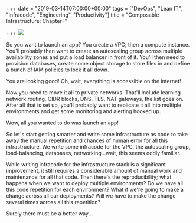 +++
date = "2019-03-14T07:00:00+00:00"
tags = ["DevOps", "Lean IT", "Infracode", "Engineering", "Productivity"]
title = "Composable Infrastructure: Chapter I"

+++
![](/uploads/board-2440249_1280.jpg)

So you want to launch an app? You create a VPC; then a compute instance. You'll probably then want to create an autoscaling group across multiple availability zones and put a load balancer in front of it. You'll then need to provision databases, create some object storage to store files in and define a bunch of IAM policies to lock it all down.

You are looking good! Oh, wait, everything is accessible on the internet!

Now you need to move it all to private networks. That'll include learning network routing, CIDR blocks, DNS, TLS, NAT gateways, the list goes on. After all that is set up, you'll probably want to replicate it all into multiple environments and get some monitoring and alerting hooked up.

Wow, all you wanted to do was launch an app!

So let's start getting smarter and write some infrastructure as code to take away the manual repetition and chances of human error for all this infrastructure. We write some infracode for the VPC, the autoscaling group, load-balancing, databases, networking...wait, this seems oddly familiar.

While writing infracode for the infrastructure stack is a significant improvement, it still requires a considerable amount of manual work and maintenance for all that code. Then there's the reproducibility; what happens when we want to deploy multiple environments? Do we have all this code repetition for each environment? What if we're going to make a change across all our deployments? Will we have to make the change several times across all this repetition?

Surely there must be a better way...